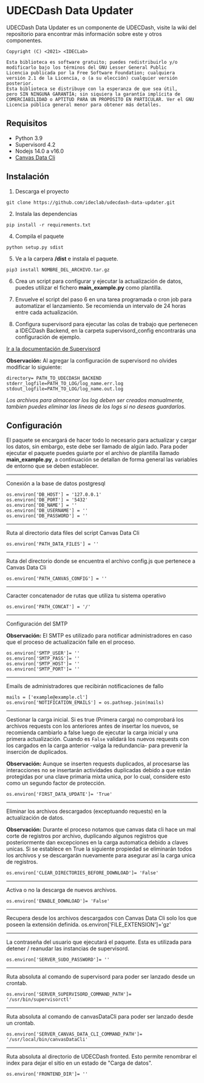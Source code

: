 # UDECDash Data Updater
UDECDash Data Updater es un componente de UDECDash, visite la wiki del repositorio para encontrar más información sobre este y otros componentes.

````
Copyright (C) <2021> <IDECLab>

Esta biblioteca es software gratuito; puedes redistribuirlo y/o
modificarlo bajo los términos del GNU Lesser General Public
Licencia publicada por la Free Software Foundation; cualquiera
versión 2.1 de la Licencia, o (a su elección) cualquier versión posterior.
Esta biblioteca se distribuye con la esperanza de que sea útil,
pero SIN NINGUNA GARANTÍA; sin siquiera la garantía implícita de
COMERCIABILIDAD o APTITUD PARA UN PROPÓSITO EN PARTICULAR. Ver el GNU
Licencia pública general menor para obtener más detalles.
````

## Requisitos
- Python 3.9
- Supervisord 4.2
- Nodejs 14.0 a v16.0
- [Canvas Data Cli](https://github.com/instructure/canvas-data-cli "Canvas Data Cli")

## Instalación

1) Descarga el proyecto

`git clone https://github.com/ideclab/udecdash-data-updater.git`

2) Instala las dependencias

`pip install -r requirements.txt`

4) Compila el paquete 

`python setup.py sdist`

5) Ve a la carpera **/dist** e instala el paquete.

`pip3 install NOMBRE_DEL_ARCHIVO.tar.gz`

6) Crea un script para configurar y ejecutar la actualización de datos, puedes utilizar el fichero **main_example.py** como plantilla.

7) Envuelve el script del paso 6 en una tarea programada o cron job para automatizar el lanzamiento. Se recomienda un intervalo de 24 horas entre cada actualización.

8) Configura supervisord para ejecutar las colas de trabajo que pertenecen a IDECDash Backend, en la carpeta supervisord_config encontrarás una configuración de ejemplo.

[Ir a la documentación de Supervisord](http://supervisord.org/ "Canvas Data Cli")

**Observación:** Al agregar la configuración de supervisord no olvides modificar lo siguiente:
````
directory= PATH_TO_UDECDASH_BACKEND
stderr_logfile=PATH_TO_LOG/log_name.err.log
stdout_logfile=PATH_TO_LOG/log_name.out.log
````
*Los archivos para almacenar los log deben ser creados manualmente, tambien puedes eliminar las lineas de los logs si no deseas guardarlos.*


## Configuración
El paquete se encargará de hacer todo lo necesario para actualizar y cargar los datos, sin embargo, este debe ser llamado de algún lado. Para poder ejecutar el paquete puedes guiarte por el archivo de plantilla llamado **main_example.py**, a continuación se detallan de forma general las variables de entorno que se deben establecer.

***

Conexión a la base de datos postgresql
````
os.environ['DB_HOST'] = '127.0.0.1'
os.environ['DB_PORT'] = '5432'
os.environ['DB_NAME'] = ''
os.environ['DB_USERNAME'] = ''
os.environ['DB_PASSWORD'] = ''
````

***

Ruta al directorio data files del script Canvas Data Cli
````
os.environ['PATH_DATA_FILES'] = ''
````

***

Ruta del directorio donde se encuentra el archivo config.js que pertenece a Canvas Data Cli
````
os.environ['PATH_CANVAS_CONFIG'] = ''
````

***

Caracter concatenador de rutas que utiliza tu sistema operativo  

````
os.environ['PATH_CONCAT'] = '/'
````

***

Configuración del SMTP

**Observación:** El SMTP es utilizado para notificar administradores en caso que el proceso de actualización falle en el proceso.

````
os.environ['SMTP_USER']= ''
os.environ['SMTP_PASS']= ''
os.environ['SMTP_HOST']= ''
os.environ['SMTP_PORT']= ''
````

***

Emails de administradores que recibirán notificaciones de fallo

````
mails = ['example@example.cl']
os.environ['NOTIFICATION_EMAILS'] = os.pathsep.join(mails)
````

***

Gestionar la carga inicial. Si es true (Primera carga) no comprobará los archivos requests con los anteriores antes de insertar los nuevos, se recomienda cambiarlo a false luego de ejecutar la carga inicial y una primera actualización.
Cuando es ````False```` validará los nuevos requests con los cargados en la carga anterior -valga la redundancia- para prevenir la inserción de duplicados.

**Observación:** Aunque se inserten requests duplicados, al procesarse las interacciones no se insertarán actividades duplicadas debido a que están protegidas por una clave primaria mixta unica, por lo cual, considere esto como un segundo factor de protección.

````
os.environ['FIRST_DATA_UPDATE']= 'True'
````

***

Eliminar los archivos descargados (exceptuando requests) en la actualización de datos.

**Observación:** Durante el proceso notamos que canvas data cli hace un mal corte de registros por archivo, duplicando algunos registros que posteriormente dan excepciones en la carga automatica debido a claves unicas. Si se establece en True la siguiente propiedad se eliminarán todos los archivos y se descargarán nuevamente para asegurar así la carga unica de registros.

````
os.environ['CLEAR_DIRECTORIES_BEFORE_DOWNLOAD']= 'False'
````

***

Activa o no la descarga de nuevos archivos.

````
os.environ['ENABLE_DOWNLOAD']= 'False'
````

***

Recupera desde los archivos descargados con Canvas Data Cli solo los que poseen la extensión definida. 
os.environ['FILE_EXTENSION']='gz'

***

La contraseña del usuario que ejecutará el paquete. Esta es utilizada para detener / reanudar las instancias de supervisord.

````
os.environ['SERVER_SUDO_PASSWORD']= ''
````


***

Ruta absoluta al comando de supervisord para poder ser lanzado desde un crontab.

````
os.environ['SERVER_SUPERVISORD_COMMAND_PATH']= '/usr/bin/supervisorctl'
````

***

Ruta absoluta al comando de canvasDataCli para poder ser lanzado desde un crontab.

````
os.environ['SERVER_CANVAS_DATA_CLI_COMMAND_PATH']= '/usr/local/bin/canvasDataCli'
````


***

Ruta absoluta al directorio de UDECDash fronted. Esto permite renombrar el index para dejar el sitio en un estado de "Carga de datos".

````
os.environ['FRONTEND_DIR']= ''
````

